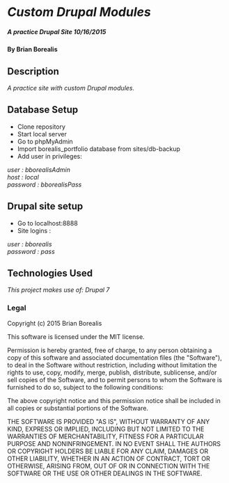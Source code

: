 # _Custom Drupal Modules_
##### _A practice Drupal Site 10/16/2015_

#### By Brian Borealis

## Description

_A practice site with custom Drupal modules._

## Database Setup

* Clone repository
* Start local server
* Go to phpMyAdmin
* Import borealis_portfolio database from sites/db-backup  
* Add user in privileges:

_user : bborealisAdmin_  
_host : local_  
_password : bborealisPass_  

## Drupal site setup
* Go to localhost:8888  
* Site logins :

_user : bborealis_  
_password : pass_  


## Technologies Used

_This project makes use of:
Drupal 7_


### Legal

Copyright (c) 2015 Brian Borealis

This software is licensed under the MIT license.

Permission is hereby granted, free of charge, to any person obtaining a copy
of this software and associated documentation files (the "Software"), to deal
in the Software without restriction, including without limitation the rights
to use, copy, modify, merge, publish, distribute, sublicense, and/or sell
copies of the Software, and to permit persons to whom the Software is
furnished to do so, subject to the following conditions:

The above copyright notice and this permission notice shall be included in
all copies or substantial portions of the Software.

THE SOFTWARE IS PROVIDED "AS IS", WITHOUT WARRANTY OF ANY KIND, EXPRESS OR
IMPLIED, INCLUDING BUT NOT LIMITED TO THE WARRANTIES OF MERCHANTABILITY,
FITNESS FOR A PARTICULAR PURPOSE AND NONINFRINGEMENT. IN NO EVENT SHALL THE
AUTHORS OR COPYRIGHT HOLDERS BE LIABLE FOR ANY CLAIM, DAMAGES OR OTHER
LIABILITY, WHETHER IN AN ACTION OF CONTRACT, TORT OR OTHERWISE, ARISING FROM,
OUT OF OR IN CONNECTION WITH THE SOFTWARE OR THE USE OR OTHER DEALINGS IN
THE SOFTWARE.
